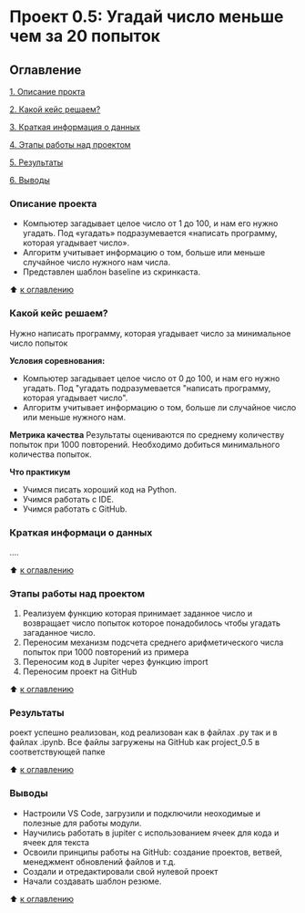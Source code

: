 # Проект 0.5: Угадай число меньше чем за 20 попыток

## Оглавление
[1. Описание прокта](https://github.com/Good-PJ/sf_ds_testgame/blob/main/project_0.5_Random_number_2.0/README.md#Описание)

[2. Какой кейс решаем?](https://github.com/Good-PJ/sf_ds_testgame/blob/main/project_0.5_Random_number_2.0/README.md#Какой-кейс-решаем)

[3. Краткая информация о данных](https://github.com/Good-PJ/sf_ds_testgame/blob/main/project_0.5_Random_number_2.0/README.md#Краткая-информация-о-данных)

[4. Этапы работы над проектом](https://github.com/Good-PJ/sf_ds_testgame/blob/main/project_0.5_Random_number_2.0/README.md#Результаты-работы-над-проектом)

[5. Результаты](https://github.com/Good-PJ/sf_ds_testgame/blob/main/project_0.5_Random_number_2.0/README.md#Результаты)

[6. Выводы](https://github.com/Good-PJ/sf_ds_testgame/blob/main/project_0.5_Random_number_2.0/README.md#Выводы)


### Описание проекта
- Компьютер загадывает целое число от 1 до 100, и нам его нужно угадать. Под «угадать» подразумевается «написать программу, которая угадывает число».
- Алгоритм учитывает информацию о том, больше или меньше случайное число нужного нам числа.
- Представлен шаблон baseline из скринкаста.

:arrow_up: [к оглавлению](https://github.com/Good-PJ/sf_ds_testgame/blob/main/project_0.5_Random_number_2.0/README.md#Оглавление)


### Какой кейс решаем?
Нужно написать программу, которая угадывает число за минимальное число попыток

**Условия соревнования:**
- Компьютер загадывает целое число от 0 до 100, и нам его нужно угадать. Под "угадать подразумевается "написать программу, которая угадывает число".
- Алгоритм учитывает информацию о том, больше ли случайное число или меньше нужного нам.

**Метрика качества**
Результаты оцениваются по среднему количеству попыток при 1000 повторений. Необходимо добиться минимального количества попыток.

**Что практикум**
- Учимся писать хороший код на Python.
- Учимся работать с IDE.
- Учимся работать с GitHub.


### Краткая информаци о данных
....

:arrow_up: [к оглавлению](https://github.com/Good-PJ/sf_ds_testgame/blob/main/project_0.5_Random_number_2.0/README.md#Оглавление)


### Этапы работы над проектом

1. Реализуем функцию которая принимает заданное число и возвращает число попыток которое понадобилось чтобы 
угадать загаданное число.
3. Переносим механизм подсчета среднего арифметического числа попыток при 1000 повторений из примера
4. Переносим код в Jupiter через функцию import
5. Переносим проект на GitHub

:arrow_up: [к оглавлению](https://github.com/Good-PJ/sf_ds_testgame/blob/main/project_0.5_Random_number_2.0/README.md#Оглавление)



### Результаты

роект успешно реализован, код реализован как в файлах .py так и в файлах .ipynb. Все файлы загружены на GitHub как project_0.5 в соответствующей папке

:arrow_up: [к оглавлению](https://github.com/Good-PJ/sf_ds_testgame/blob/main/project_0.5_Random_number_2.0/README.md#Оглавление)


### Выводы

- Настроили VS Code, загрузили и подключили неоходимые и полезные для работы модули.
- Научились работать в jupiter с использованием ячеек для кода и ячеек для текста
- Освоили принципы работы на GitHub: создание проектов, ветвей, менеджмент обновлений файлов и т.д.
- Создали и отредактировали свой нулевой проект
- Начали создавать шаблон резюме.

:arrow_up: [к оглавлению](https://github.com/Good-PJ/sf_ds_testgame/blob/main/project_0.5_Random_number_2.0/README.md#Оглавление)
